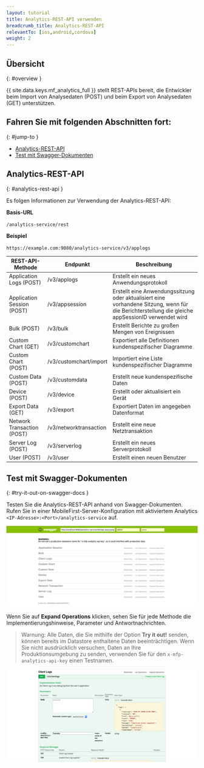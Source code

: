 ```yaml
---
layout: tutorial
title: Analytics-REST-API verwenden
breadcrumb_title: Analytics-REST-API
relevantTo: [ios,android,cordova]
weight: 2
---
```

<!-- NLS_CHARSET=UTF-8 -->
## Übersicht
{: #overview }

{{ site.data.keys.mf_analytics_full }} stellt REST-APIs bereit, die Entwickler beim Import von Analysedaten (POST) und beim Export von Analysedaten (GET) unterstützen. 

## Fahren Sie mit folgenden Abschnitten fort: 
{: #jump-to }

* [Analytics-REST-API](#analytics-rest-api)
* [Test mit Swagger-Dokumenten](#try-it-out-on-swagger-docs)

## Analytics-REST-API
{: #analytics-rest-api }

Es folgen Informationen zur Verwendung der Analytics-REST-API:

**Basis-URL**

`/analytics-service/rest`

**Beispiel**

`https://example.com:9080/analytics-service/v3/applogs`


REST-API-Methode | Endpunkt | Beschreibung 
--- | --- | ---
Application Logs (POST) | /v3/applogs | Erstellt ein neues Anwendungsprotokoll 
Application Session (POST) | /v3/appsession | Erstellt eine Anwendungssitzung oder aktualisiert eine vorhandene Sitzung, wenn für die Berichterstellung die gleiche appSessionID verwendet wird 
Bulk (POST) | /v3/bulk | Erstellt Berichte zu großen Mengen von Ereignissen 
Custom Chart (GET) | /v3/customchart | Exportiert alle Definitionen kundenspezifischer Diagramme 
Custom Chart (POST) | /v3/customchart/import | Importiert eine Liste kundenspezifischer Diagramme 
Custom Data (POST) | /v3/customdata | Erstellt neue kundenspezifische Daten 
Device (POST) | /v3/device | Erstellt oder aktualisiert ein Gerät 
Export Data (GET) | /v3/export | Exportiert Daten im angegeben Datenformat 
Network Transaction (POST) | /v3/networktransaction |  Erstellt eine neue Netztransaktion 
Server Log (POST) | /v3/serverlog | Erstellt ein neues Serverprotokoll 
User (POST) | /v3/user | Erstellt einen neuen Benutzer  

## Test mit Swagger-Dokumenten
{: #try-it-out-on-swagger-docs }

Testen Sie die Analytics-REST-API anhand von Swagger-Dokumenten.   
Rufen Sie in einer MobileFirst-Server-Konfiguration mit aktiviertem Analytics `<IP-Adresse>:<Port>/analytics-service` auf.

![MobileFirst-Analytics-Benutzerschnittstelle für Swagger-Dokumente](analytics-swagger.png)

Wenn Sie auf **Expand Operations** klicken, sehen Sie für jede Methode die Implementierungshinweise, Parameter und Antwortnachrichten. 

> Warnung: Alle Daten, die Sie mithilfe der Option **Try it out!** senden, können bereits im Datastore enthaltene Daten beeinträchtigen. Wenn Sie nicht ausdrücklich versuchen, Daten an Ihre Produktionsumgebung
zu senden, verwenden Sie für den `x-mfp-analytics-api-key` einen Testnamen.

![Swagger-Dokumente testen](test-swagger.png)
